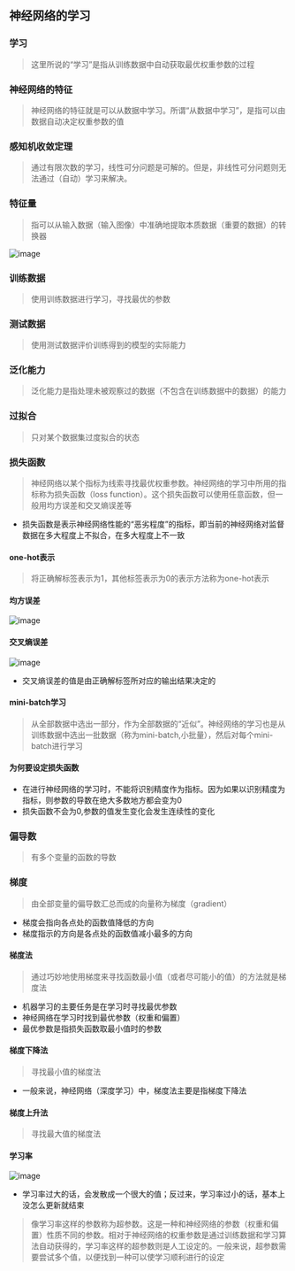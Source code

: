 ## 神经网络的学习
### 学习
> 这里所说的“学习”是指从训练数据中自动获取最优权重参数的过程

### 神经网络的特征
> 神经网络的特征就是可以从数据中学习。所谓“从数据中学习”，是指可以由数据自动决定权重参数的值

### 感知机收敛定理
> 通过有限次数的学习，线性可分问题是可解的。但是，非线性可分问题则无法通过（自动）学习来解决。

### 特征量
> 指可以从输入数据（输入图像）中准确地提取本质数据（重要的数据）的转换器

![image](https://user-images.githubusercontent.com/13389058/157394417-c9b6301f-5231-45c8-9217-5a3f32e4d70a.png)

### 训练数据
> 使用训练数据进行学习，寻找最优的参数

### 测试数据
> 使用测试数据评价训练得到的模型的实际能力

### 泛化能力
> 泛化能力是指处理未被观察过的数据（不包含在训练数据中的数据）的能力

### 过拟合
> 只对某个数据集过度拟合的状态

### 损失函数
> 神经网络以某个指标为线索寻找最优权重参数。神经网络的学习中所用的指标称为损失函数（loss function）。这个损失函数可以使用任意函数，但一般用均方误差和交叉熵误差等
* 损失函数是表示神经网络性能的“恶劣程度”的指标，即当前的神经网络对监督数据在多大程度上不拟合，在多大程度上不一致

#### one-hot表示
> 将正确解标签表示为1，其他标签表示为0的表示方法称为one-hot表示

#### 均方误差
![image](https://user-images.githubusercontent.com/13389058/157396403-158612f2-13f8-4551-a068-093dc06b86d7.png)


#### 交叉熵误差
![image](https://user-images.githubusercontent.com/13389058/157397973-fff18dcb-7dca-40bb-b625-0bb57675967a.png)
* 交叉熵误差的值是由正确解标签所对应的输出结果决定的

#### mini-batch学习
> 从全部数据中选出一部分，作为全部数据的“近似”。神经网络的学习也是从训练数据中选出一批数据（称为mini-batch,小批量），然后对每个mini-batch进行学习

#### 为何要设定损失函数
* 在进行神经网络的学习时，不能将识别精度作为指标。因为如果以识别精度为指标，则参数的导数在绝大多数地方都会变为0
* 损失函数不会为0,参数的值发生变化会发生连续性的变化

### 偏导数
> 有多个变量的函数的导数

### 梯度
> 由全部变量的偏导数汇总而成的向量称为梯度（gradient）
* 梯度会指向各点处的函数值降低的方向
* 梯度指示的方向是各点处的函数值减小最多的方向

#### 梯度法
> 通过巧妙地使用梯度来寻找函数最小值（或者尽可能小的值）的方法就是梯度法
* 机器学习的主要任务是在学习时寻找最优参数
* 神经网络在学习时找到最优参数（权重和偏置）
* 最优参数是指损失函数取最小值时的参数

#### 梯度下降法
> 寻找最小值的梯度法
* 一般来说，神经网络（深度学习）中，梯度法主要是指梯度下降法
#### 梯度上升法
> 寻找最大值的梯度法

#### 学习率
![image](https://user-images.githubusercontent.com/13389058/157818796-4a836d0c-10f9-4941-bcb1-6902da9a0ea3.png)
* 学习率过大的话，会发散成一个很大的值；反过来，学习率过小的话，基本上没怎么更新就结束
> 像学习率这样的参数称为超参数。这是一种和神经网络的参数（权重和偏置）性质不同的参数。相对于神经网络的权重参数是通过训练数据和学习算法自动获得的，学习率这样的超参数则是人工设定的。一般来说，超参数需要尝试多个值，以便找到一种可以使学习顺利进行的设定
